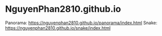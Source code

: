 # NguyenPhan2810.github.io

Panorama: https://nguyenphan2810.github.io/panorama/index.html
Snake: https://nguyenphan2810.github.io/snake/index.html

